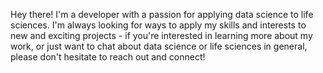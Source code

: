 Hey there! I'm a developer with a passion for applying data science to life sciences. I'm always looking for ways to apply my skills and interests to new and exciting projects - if you're interested in learning more about my work, or just want to chat about data science or life sciences in general, please don't hesitate to reach out and connect!

